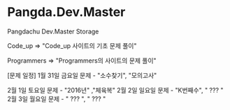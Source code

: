 # Pangda.Dev.Master
Pangdachu Dev.Master Storage


Code_up => "Code_up 사이트의 기초 문제 풀이"

Programmers => "Programmers의 사이트의 문제 풀이"


[문제 일정]
1월 31일 금요일 문제 - "소수찾기", "모의고사"

2월 1일 토요일 문제 - "2016년" ,"체육복"
2월 2일 일요일 문제 - "K번째수", " ??? "
2월 3일 월요일 문제 - " ??? ", " ??? "
